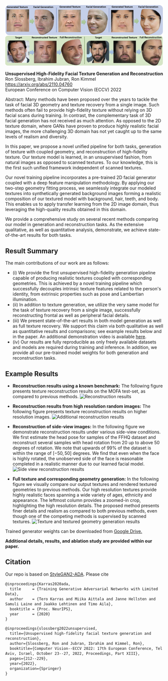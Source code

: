 ![Teaser image](./paperImages/teaser_new.png)

**Unsupervised High-Fidelity Facial Texture Generation and Reconstruction**<br>
Ron Slossberg, Ibrahim Jubran, Ron Kimmel<br>
https://arxiv.org/abs/2110.04760<br>
European Conference on Computer Vision (ECCV) 2022 <br>

Abstract: Many methods have been proposed over the years to tackle the task of facial 3D geometry and texture recovery from a single image.
Such methods often fail to provide high-fidelity texture without relying on 3D facial scans during training.
In contrast, the complementary task of 3D facial generation has not received as much attention.
As opposed to the 2D texture domain, where GANs have proven to produce highly realistic facial images, the more challenging 3D domain has not yet caught up to the same levels of realism and diversity.

In this paper, we propose a novel unified pipeline for both tasks, generation of texture with coupled geometry, and reconstruction of high-fidelity texture. Our texture model is learned, in an unsupervised fashion, from natural images as opposed to scanned textures.
To our knowledge, this is the first such unified framework independent of scanned textures.

Our novel training pipeline incorporates a pre-trained 2D facial generator coupled with a deep feature manipulation methodology.
By applying our two-step geometry fitting process, we seamlessly integrate our modeled textures into synthetically generated background images forming a realistic composition of our textured model with background, hair, teeth, and body.
This enables us to apply transfer learning from the 2D image domain, thus leveraging the high-quality results obtained in this domain.

We provide a comprehensive study on several recent methods comparing our model in generation and reconstruction tasks.
As the extensive qualitative, as well as quantitative analysis, demonstrate, we achieve state-of-the-art results for both tasks.


## Result Summary

The main contributions of our work are as follows:
* (i) We provide the first unsupervised high-fidelity generation pipeline capable of producing realistic textures coupled with corresponding geometries.
This is achieved by a novel training pipeline which successfully decouples intrinsic texture features related to the person's identity, from extrinsic properties such as pose and Lambertian illumination.
* (ii) In addition to texture generation, we utilize the very same model for the task of texture recovery from a single image, successfully reconstructing frontal as well as peripheral facial details.
* (iii) We present state-of-the-art results in both model generation as well as full texture recovery.
We support this claim via both qualitative as well as quantitative results and comparisons; see example results below and in the paper. An additional demonstration video is available [here](https://youtu.be/sm8xWxvAL9s}{https://youtu.be/sm8xWxvAL9s).
* (iv) Our results are fully reproducible as only freely available datasets and models are required during training and inference. In addition, we provide all our pre-trained model weights for both generation and reconstruction tasks.

## Example Results

* **Reconstruction results using a known benchmark:** The following figure presents texture reconstruction results on the MOFA test-set, as compared to previous methods.
![Reconstruction results](./paperImages/reconstruction_results.png)

* **Reconstruction results from high resolution random images:** The following figure presents texture reconstruction results on higher resolution images.
![Additional reconstruction results](./paperImages/reconstruction_results_high_res.png)

* **Reconstruction of side-view images:** In the following figure we demonstrate reconstruction results under various side-view conditions. We first estimate the head pose for samples of the FFHQ dataset and reconstruct several samples with head rotation from $20$ up to above $50$ degrees of rotation. We note that upwards of $99\%$ of the dataset is within the range of $[-50,50]$ degrees. We find that even when the face is highly rotated, the unobserved side of the face is reasonable completed in a realistic manner due to our learned facial model.
![Side view reconstruction results](./paperImages/sideview_exp.png)

* **Full texture and corresponding geometry generation:** In the following figure we visually compare our output textures and rendered textured geometries to previous methods. Our high resolution textures provide highly realistic faces spanning a wide variety of ages, ethnicity and appearance.
The leftmost column provides a zoomed-in crop, highlighting the high resolution details.
The proposed method presents finer details and realism as compared to both previous methods, even though one of the competing methods is supervised by scanned textures.
![Texture and textured geometry generation results](./paperImages/gen_results.png)

Trained generator weights can be downloaded from [Google Drive.](https://drive.google.com/drive/folders/1WYTv-QfVhLElg38xDRfkvbCukawIpXHz?usp=share_link)

**Additional details, results, and ablation study are provided within our paper.**

## Citation

Our repo is based on [StyleGAN2-ADA](https://github.com/NVlabs/stylegan2-ada-pytorch). Please cite

```
@inproceedings{Karras2020ada,
  title     = {Training Generative Adversarial Networks with Limited Data},
  author    = {Tero Karras and Miika Aittala and Janne Hellsten and Samuli Laine and Jaakko Lehtinen and Timo Aila},
  booktitle = {Proc. NeurIPS},
  year      = {2020}
}
```

```
@inproceedings{slossberg2022unsupervised,
  title={Unsupervised high-fidelity facial texture generation and reconstruction},
  author={Slossberg, Ron and Jubran, Ibrahim and Kimmel, Ron},
  booktitle={Computer Vision--ECCV 2022: 17th European Conference, Tel Aviv, Israel, October 23--27, 2022, Proceedings, Part XIII},
  pages={212--229},
  year={2022},
  organization={Springer}
}
```
